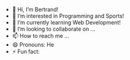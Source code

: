 - 👋 Hi, I’m Bertrand!
- 👀 I’m interested in Programming and Sports!
- 🌱 I’m currently learning Web Development!
- 💞️ I’m looking to collaborate on ...
- 📫 How to reach me ...
- 😄 Pronouns: He
- ⚡ Fun fact: 

<!---
BertrandOscarSaputra/BertrandOscarSaputra is a ✨ special ✨ repository because its `README.md` (this file) appears on your GitHub profile.
You can click the Preview link to take a look at your changes.
--->
